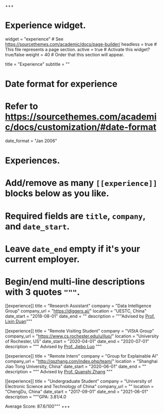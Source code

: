 +++
# Experience widget.
widget = "experience"  # See https://sourcethemes.com/academic/docs/page-builder/
headless = true  # This file represents a page section.
active = true  # Activate this widget? true/false
weight = 40  # Order that this section will appear.

title = "Experience"
subtitle = ""

# Date format for experience
#   Refer to https://sourcethemes.com/academic/docs/customization/#date-format
date_format = "Jan 2006"

# Experiences.
#   Add/remove as many `[[experience]]` blocks below as you like.
#   Required fields are `title`, `company`, and `date_start`.
#   Leave `date_end` empty if it's your current employer.
#   Begin/end multi-line descriptions with 3 quotes `"""`.

[[experience]]
  title = "Research Assistant"
  company = "Data Intelligence Group"
  company_url = "https://diggers.ai/"
  location = "UESTC, China"
  date_start = "2018-08-01"
  date_end = ""
  description = """Advised by [Prof. Lixin Duan](http://lxduan.info/)"""
  
[[experience]]
  title = "Remote Visiting Student"
  company = "VIStA Group"
  company_url = "https://www.cs.rochester.edu/u/jluo/"
  location = "University of Rochester, US"
  date_start = "2020-04-01"
  date_end = "2020-07-01"
  description = """
  Advised by [Prof. Jiebo Luo](https://www.cs.rochester.edu/u/jluo/)
  """
  
 [[experience]]
  title = "Remote Intern"
  company = "Group for Explainable AI"
  company_url = "http://qszhang.com/index.php/team/"
  location = "Shanghai Jiao Tong University, China"
  date_start = "2020-06-01"
  date_end = ""
  description = """
  Advised by [Prof. Quanshi Zhang](https://scholar.google.com/citations?user=iFFhHK0AAAAJ&hl=zh-CN)
  """

[[experience]]
  title = "Undergraduate Student"
  company = "University of Electronic Science and Technology of China"
  company_url = ""
  location = "ChengDu, China"
  date_start = "2017-09-01"
  date_end = "2021-06-01"
  description = """GPA: 3.81/4.0 
  
  Average Score: 87.6/100"""
+++
